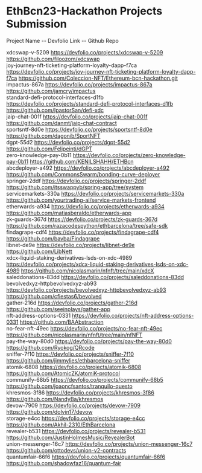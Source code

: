 # EthBcn23-Hackathon Projects Submission 

Project Name -- Devfolio Link  -- Github Repo 

xdcswap-v-5209  https://devfolio.co/projects/xdcswap-v-5209	 https://github.com/filoozom/xdcswap		
joy-journey-nft-ticketing-platform-loyalty-dapp-f7ca	https://devfolio.co/projects/joy-journey-nft-ticketing-platform-loyalty-dapp-f7ca	https://github.com/Coleccion-NFT/Ethereum-bcn-hackathon.git		
impactus-867a	https://devfolio.co/projects/impactus-867a	https://github.com/jamcry/impactus		
standard-defi-protocol-interfaces-d1fb	https://devfolio.co/projects/standard-defi-protocol-interfaces-d1fb	https://github.com/IpastorSan/defi-xdc		
jaip-chat-001f	https://devfolio.co/projects/jaip-chat-001f	https://github.com/danmt/jaip-chat-contract		
sportsntf-8d0e	https://devfolio.co/projects/sportsntf-8d0e	https://github.com/dagonib/SportNFT		
dgpt-55d2	https://devfolio.co/projects/dgpt-55d2	https://github.com/Felipeinti/dGPT		
zero-knowledge-pay-0b11	https://devfolio.co/projects/zero-knowledge-pay-0b11	https://github.com/KENILSHAHH/ETHBcn		
abcdeployer-a492	https://devfolio.co/projects/abcdeployer-a492	https://github.com/CommonsSwarm/bonding-curve-deployer		
springer-2ddf	https://devfolio.co/projects/springer-2ddf	https://github.com/itsswappyb/spring-app/tree/system		
servicemarkets-330a	https://devfolio.co/projects/servicemarkets-330a	https://github.com/yourtrading-ai/service-markets-frontend		
etherwards-a934	https://devfolio.co/projects/etherwards-a934	https://github.com/matiasberaldo/etherwards-app		
zk-guards-367d	https://devfolio.co/projects/zk-guards-367d	https://github.com/razacodespython/ethbarcelona/tree/safe-sdk		
findagrape-cdf4	https://devfolio.co/projects/findagrape-cdf4	https://github.com/bavba/Findagrape		
libnet-de9e	https://devfolio.co/projects/libnet-de9e	https://github.com/LibNett		
xdcx-liquid-staking-derivatives-lsds-on-xdc-4989	https://devfolio.co/projects/xdcx-liquid-staking-derivatives-lsds-on-xdc-4989	https://github.com/nicolasmarin/nfnft/tree/main/xdcX		
saleddonations-83dd	https://devfolio.co/projects/saleddonations-83dd			
bevolvedxyz-httpbevolvedxyz-ab93	https://devfolio.co/projects/bevolvedxyz-httpbevolvedxyz-ab93	https://github.com/cfiestas6/bevolved		
gather-216d	https://devfolio.co/projects/gather-216d	https://github.com/seeinplays/gather-app		
nft-address-options-0331	https://devfolio.co/projects/nft-address-options-0331	https://github.com/BAAbstraction		
no-fear-nft-49ec	https://devfolio.co/projects/no-fear-nft-49ec	https://github.com/nicolasmarin/nfnft/tree/main/nfNFT		
pay-the-way-80d0	https://devfolio.co/projects/pay-the-way-80d0	https://github.com/Ryokog/QRcode		
sniffer-7f10	https://devfolio.co/projects/sniffer-7f10	https://github.com/jimmylies/ethbarcelona-sniffer		
atomik-6808	https://devfolio.co/projects/atomik-6808	https://github.com/AtomicZK/atomiK-protocol		
communify-68b5	https://devfolio.co/projects/communify-68b5	https://github.com/joaoncfsantos/tranquilo-questo		
khresmos-3f86	https://devfolio.co/projects/khresmos-3f86	https://github.com/NandyBa/khresmos		
devow-7909	https://devfolio.co/projects/devow-7909	https://github.com/dolvin17/devow		
storage-e4cc	https://devfolio.co/projects/storage-e4cc	https://github.com/Akhil-2310/EthBarcelona		
revealer-b531	https://devfolio.co/projects/revealer-b531	https://github.com/JustinHolmesMusic/RevealerBot		
union-messenger-16c7	https://devfolio.co/projects/union-messenger-16c7	https://github.com/ottodevs/union-v2-contracts		
quantumfair-66f6	https://devfolio.co/projects/quantumfair-66f6	https://github.com/shadowfaz16/quantum-fair		

